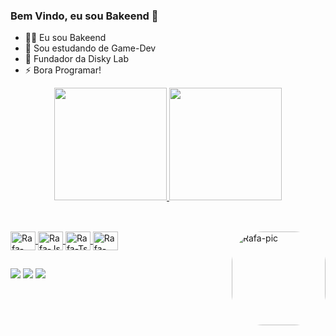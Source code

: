 ### Bem Vindo, eu sou Bakeend 👋


- 👨‍💻 Eu sou Bakeend
- 🌱 Sou estudando de Game-Dev
- 📠 Fundador da Disky Lab
- ⚡ Bora Programar!

<div align="center">
  <a href="https://github.com/bakeend">
  <img height="180em" src="https://github-readme-stats.vercel.app/api?username=bakeend&show_icons=true&theme=dracula&include_all_commits=true&count_private=true"/>
  <img height="180em" src="https://github-readme-stats.vercel.app/api/top-langs/?username=bakeend&layout=compact&langs_count=7&theme=dracula"/>
</div>

##

 
<div style="display: inline_block"><br>

 <img align="center" alt="Rafa-CSS" height="30" width="40" src="https://cdn.jsdelivr.net/gh/devicons/devicon/icons/csharp/csharp-original.svg">
 
  <img align="center" alt="Rafa-Js" height="30" width="40" src="https://cdn.jsdelivr.net/gh/devicons/devicon/icons/dotnetcore/dotnetcore-original.svg">
  
  <img align="center" alt="Rafa-Ts" height="30" width="40" src="https://cdn.jsdelivr.net/gh/devicons/devicon/icons/lua/lua-original.svg">
  
  <img align="center" alt="Rafa-React" height="30" width="40" src="https://cdn.jsdelivr.net/gh/devicons/devicon/icons/java/java-original.svg">
  
  
  <img align="right" alt="Rafa-pic" height="150" style="border-radius:50px;" src="https://images-ext-2.discordapp.net/external/5063q77NDAwphFeU48o3RSmxRZGEZChcc1mnSA2E7LM/%3Fsize%3D2048/https/cdn.discordapp.com/icons/932679924379160597/e1bc4ddb0d148360397e75b394d000a9.png?width=468&height=468">
</div>

</div>
  
  ##
 
<div> 
 <a href="https://discord.gg/b2sZ4S4zQW" target="_blank"><img src="https://img.shields.io/badge/Discord-7289DA?style=for-the-badge&logo=discord&logoColor=white" target="_blank"></a> 
  <a href = "diskylab@gmail.com"><img src="https://img.shields.io/badge/-Gmail-%23333?style=for-the-badge&logo=gmail&logoColor=white" target="_blank"></a>
  <a href="https://www.linkedin.com/in/cl%C3%A1udio-vin%C3%ADcius-7b30b6253/" target="_blank"><img src="https://img.shields.io/badge/-LinkedIn-%230077B5?style=for-the-badge&logo=linkedin&logoColor=white" target="_blank"></a> 
